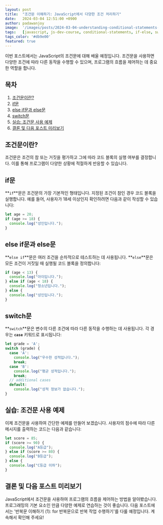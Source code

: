 ```yaml
---
layout: post
title:  "조건문 이해하기: JavaScript에서 다양한 조건 처리하기"
date:   2024-03-04 12:51:00 +0900
author: padawanjoy
image:  '/images/posts/2024-03-04-understanding-conditional-statements-handling-different-conditions-in-javascript/01.webp'
tags:   [javascript, js-dev-course, conditional-statements, if-else, switch]
tags_color: '#db9e00'
featured: true
---
```

이번 포스트에서는 JavaScript의 조건문에 대해 배울 예정입니다. 조건문을 사용하면 다양한 조건에 따라 다른 동작을 수행할 수 있으며, 프로그램의 흐름을 제어하는 데 중요한 역할을 합니다.

## 목차
1. [조건문이란?](#조건문이란)
2. [if문](#if문)
3. [else if문과 else문](#else-if문과-else문)
4. [switch문](#switch문)
5. [실습: 조건문 사용 예제](#실습-조건문-사용-예제)
6. [결론 및 다음 포스트 미리보기](#결론-및-다음-포스트-미리보기)

## 조건문이란?
조건문은 조건의 참 또는 거짓을 평가하고 그에 따라 코드 블록의 실행 여부를 결정합니다. 이를 통해 프로그램이 다양한 상황에 적절하게 반응할 수 있습니다.

## if문
**`if`**문은 조건문의 가장 기본적인 형태입니다. 지정된 조건이 참인 경우 코드 블록을 실행합니다. 예를 들어, 사용자가 18세 이상인지 확인하려면 다음과 같이 작성할 수 있습니다:

```javascript
let age = 20;
if (age >= 18) {
  console.log("성인입니다.");
}
```

## else if문과 else문
**`else if`**문은 여러 조건을 순차적으로 테스트하는 데 사용됩니다. **`else`**문은 모든 조건이 거짓일 때 실행될 코드 블록을 정의합니다:

```javascript
if (age < 13) {
  console.log("아이입니다.");
} else if (age < 18) {
  console.log("청소년입니다.");
} else {
  console.log("성인입니다.");
}
```

## switch문
**`switch`**문은 변수의 다른 조건에 따라 다른 동작을 수행하는 데 사용됩니다. 각 경우는 **`case`** 키워드로 표시됩니다:

```javascript
let grade = 'A';
switch (grade) {
  case 'A':
    console.log("우수한 성적입니다.");
    break;
  case 'B':
    console.log("평균 성적입니다.");
    break;
  // additional cases
  default:
    console.log("성적 정보가 없습니다.");
}
```

## 실습: 조건문 사용 예제
이제 조건문을 사용하여 간단한 예제를 만들어 보겠습니다. 사용자의 점수에 따라 다른 메시지를 출력하는 코드는 다음과 같습니다:

```javascript
let score = 85;
if (score >= 90) {
  console.log("A등급");
} else if (score >= 80) {
  console.log("B등급");
} else {
  console.log("C등급 이하");
}
```

## 결론 및 다음 포스트 미리보기
JavaScript에서 조건문을 사용하여 프로그램의 흐름을 제어하는 방법을 알아봤습니다. 프로그래밍의 기본 요소인 만큼 다양한 예제로 연습하는 것이 좋습니다. 다음 포스트에서는 '반복문 이해하기 (1): for 반복문으로 반복 작업 수행하기'를 다룰 예정입니다. 계속해서 확인해 주세요!